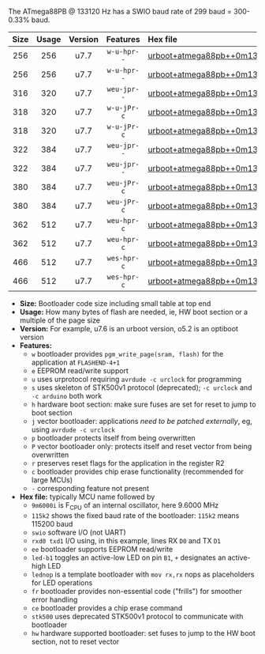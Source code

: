 The ATmega88PB @ 133120 Hz has a SWIO baud rate of 299 baud = 300-0.33% baud.

|Size|Usage|Version|Features|Hex file|
|:-:|:-:|:-:|:-:|:--|
|256|256|u7.7|`w-u-hpr--`|[urboot+atmega88pb++0m133120i++++0k3_swio_rxd0_txd1_led+b5_hw.hex](https://raw.githubusercontent.com/stefanrueger/urboot.hex/main/mcus/atmega88pb/internal_oscillator/fint++0m133120_Hz/br++++0k3_bps/urboot+atmega88pb++0m133120i++++0k3_swio_rxd0_txd1_led+b5_hw.hex)|
|256|256|u7.7|`w-u-hpr--`|[urboot+atmega88pb++0m133120i++++0k3_swio_rxd0_txd1_lednop_hw.hex](https://raw.githubusercontent.com/stefanrueger/urboot.hex/main/mcus/atmega88pb/internal_oscillator/fint++0m133120_Hz/br++++0k3_bps/urboot+atmega88pb++0m133120i++++0k3_swio_rxd0_txd1_lednop_hw.hex)|
|316|320|u7.7|`weu-jpr--`|[urboot+atmega88pb++0m133120i++++0k3_swio_rxd0_txd1_ee.hex](https://raw.githubusercontent.com/stefanrueger/urboot.hex/main/mcus/atmega88pb/internal_oscillator/fint++0m133120_Hz/br++++0k3_bps/urboot+atmega88pb++0m133120i++++0k3_swio_rxd0_txd1_ee.hex)|
|318|320|u7.7|`w-u-jPr-c`|[urboot+atmega88pb++0m133120i++++0k3_swio_rxd0_txd1_led+b5_fr_ce.hex](https://raw.githubusercontent.com/stefanrueger/urboot.hex/main/mcus/atmega88pb/internal_oscillator/fint++0m133120_Hz/br++++0k3_bps/urboot+atmega88pb++0m133120i++++0k3_swio_rxd0_txd1_led+b5_fr_ce.hex)|
|318|320|u7.7|`w-u-jPr-c`|[urboot+atmega88pb++0m133120i++++0k3_swio_rxd0_txd1_lednop_fr_ce.hex](https://raw.githubusercontent.com/stefanrueger/urboot.hex/main/mcus/atmega88pb/internal_oscillator/fint++0m133120_Hz/br++++0k3_bps/urboot+atmega88pb++0m133120i++++0k3_swio_rxd0_txd1_lednop_fr_ce.hex)|
|322|384|u7.7|`weu-jpr--`|[urboot+atmega88pb++0m133120i++++0k3_swio_rxd0_txd1_ee_led+b5.hex](https://raw.githubusercontent.com/stefanrueger/urboot.hex/main/mcus/atmega88pb/internal_oscillator/fint++0m133120_Hz/br++++0k3_bps/urboot+atmega88pb++0m133120i++++0k3_swio_rxd0_txd1_ee_led+b5.hex)|
|322|384|u7.7|`weu-jpr--`|[urboot+atmega88pb++0m133120i++++0k3_swio_rxd0_txd1_ee_lednop.hex](https://raw.githubusercontent.com/stefanrueger/urboot.hex/main/mcus/atmega88pb/internal_oscillator/fint++0m133120_Hz/br++++0k3_bps/urboot+atmega88pb++0m133120i++++0k3_swio_rxd0_txd1_ee_lednop.hex)|
|380|384|u7.7|`weu-jPr-c`|[urboot+atmega88pb++0m133120i++++0k3_swio_rxd0_txd1_ee_led+b5_fr_ce.hex](https://raw.githubusercontent.com/stefanrueger/urboot.hex/main/mcus/atmega88pb/internal_oscillator/fint++0m133120_Hz/br++++0k3_bps/urboot+atmega88pb++0m133120i++++0k3_swio_rxd0_txd1_ee_led+b5_fr_ce.hex)|
|380|384|u7.7|`weu-jPr-c`|[urboot+atmega88pb++0m133120i++++0k3_swio_rxd0_txd1_ee_lednop_fr_ce.hex](https://raw.githubusercontent.com/stefanrueger/urboot.hex/main/mcus/atmega88pb/internal_oscillator/fint++0m133120_Hz/br++++0k3_bps/urboot+atmega88pb++0m133120i++++0k3_swio_rxd0_txd1_ee_lednop_fr_ce.hex)|
|362|512|u7.7|`weu-hpr-c`|[urboot+atmega88pb++0m133120i++++0k3_swio_rxd0_txd1_ee_led+b5_fr_ce_hw.hex](https://raw.githubusercontent.com/stefanrueger/urboot.hex/main/mcus/atmega88pb/internal_oscillator/fint++0m133120_Hz/br++++0k3_bps/urboot+atmega88pb++0m133120i++++0k3_swio_rxd0_txd1_ee_led+b5_fr_ce_hw.hex)|
|362|512|u7.7|`weu-hpr-c`|[urboot+atmega88pb++0m133120i++++0k3_swio_rxd0_txd1_ee_lednop_fr_ce_hw.hex](https://raw.githubusercontent.com/stefanrueger/urboot.hex/main/mcus/atmega88pb/internal_oscillator/fint++0m133120_Hz/br++++0k3_bps/urboot+atmega88pb++0m133120i++++0k3_swio_rxd0_txd1_ee_lednop_fr_ce_hw.hex)|
|466|512|u7.7|`wes-hpr-c`|[urboot+atmega88pb++0m133120i++++0k3_swio_rxd0_txd1_ee_led+b5_fr_ce_stk500_hw.hex](https://raw.githubusercontent.com/stefanrueger/urboot.hex/main/mcus/atmega88pb/internal_oscillator/fint++0m133120_Hz/br++++0k3_bps/urboot+atmega88pb++0m133120i++++0k3_swio_rxd0_txd1_ee_led+b5_fr_ce_stk500_hw.hex)|
|466|512|u7.7|`wes-hpr-c`|[urboot+atmega88pb++0m133120i++++0k3_swio_rxd0_txd1_ee_lednop_fr_ce_stk500_hw.hex](https://raw.githubusercontent.com/stefanrueger/urboot.hex/main/mcus/atmega88pb/internal_oscillator/fint++0m133120_Hz/br++++0k3_bps/urboot+atmega88pb++0m133120i++++0k3_swio_rxd0_txd1_ee_lednop_fr_ce_stk500_hw.hex)|

- **Size:** Bootloader code size including small table at top end
- **Usage:** How many bytes of flash are needed, ie, HW boot section or a multiple of the page size
- **Version:** For example, u7.6 is an urboot version, o5.2 is an optiboot version
- **Features:**
  + `w` bootloader provides `pgm_write_page(sram, flash)` for the application at `FLASHEND-4+1`
  + `e` EEPROM read/write support
  + `u` uses urprotocol requiring `avrdude -c urclock` for programming
  + `s` uses skeleton of STK500v1 protocol (deprecated); `-c urclock` and `-c arduino` both work
  + `h` hardware boot section: make sure fuses are set for reset to jump to boot section
  + `j` vector bootloader: applications *need to be patched externally*, eg, using `avrdude -c urclock`
  + `p` bootloader protects itself from being overwritten
  + `P` vector bootloader only: protects itself and reset vector from being overwritten
  + `r` preserves reset flags for the application in the register R2
  + `c` bootloader provides chip erase functionality (recommended for large MCUs)
  + `-` corresponding feature not present
- **Hex file:** typically MCU name followed by
  + `9m6000i` is F<sub>CPU</sub> of an internal oscillator, here 9.6000 MHz
  + `115k2` shows the fixed baud rate of the bootloader: `115k2` means 115200 baud
  + `swio` software I/O (not UART)
  + `rxd0 txd1` I/O using, in this example, lines RX `D0` and TX `D1`
  + `ee` bootloader supports EEPROM read/write
  + `led-b1` toggles an active-low LED on pin `B1`, `+` designates an active-high LED
  + `lednop` is a template bootloader with `mov rx,rx` nops as placeholders for LED operations
  + `fr` bootloader provides non-essential code ("frills") for smoother error handling
  + `ce` bootloader provides a chip erase command
  + `stk500` uses deprecated STK500v1 protocol to communicate with bootloader
  + `hw` hardware supported bootloader: set fuses to jump to the HW boot section, not to reset vector
